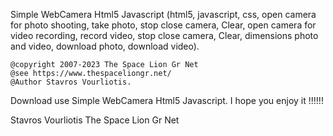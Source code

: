Simple WebCamera Html5 Javascript (html5, javascript, css, open camera for photo shooting, take photo, stop close camera, Clear, open camera for video recording, record video, stop close camera, Clear, dimensions photo and video, download photo, download video).

    @copyright 2007-2023 The Space Lion Gr Net
    @see https://www.thespaceliongr.net/
    @Author Stavros Vourliotis.

Download use Simple WebCamera Html5 Javascript. I hope you enjoy it !!!!!!

Stavros Vourliotis The Space Lion Gr Net
